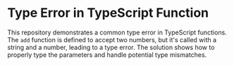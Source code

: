 # Type Error in TypeScript Function

This repository demonstrates a common type error in TypeScript functions.  The `add` function is defined to accept two numbers, but it's called with a string and a number, leading to a type error. The solution shows how to properly type the parameters and handle potential type mismatches.